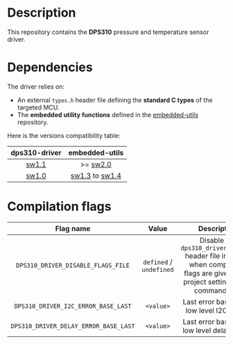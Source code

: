 # Description

This repository contains the **DPS310** pressure and temperature sensor driver.

# Dependencies

The driver relies on:

* An external `types.h` header file defining the **standard C types** of the targeted MCU.
* The **embedded utility functions** defined in the [embedded-utils](https://github.com/Ludovic-Lesur/embedded-utils) repository.

Here is the versions compatibility table:

| **dps310-driver** | **embedded-utils** |
|:---:|:---:|
| [sw1.1](https://github.com/Ludovic-Lesur/dps310-driver/releases/tag/sw1.1) | >= [sw2.0](https://github.com/Ludovic-Lesur/embedded-utils/releases/tag/sw2.0) |
| [sw1.0](https://github.com/Ludovic-Lesur/dps310-driver/releases/tag/sw1.0) | [sw1.3](https://github.com/Ludovic-Lesur/embedded-utils/releases/tag/sw1.3) to [sw1.4](https://github.com/Ludovic-Lesur/embedded-utils/releases/tag/sw1.4) |

# Compilation flags

| **Flag name** | **Value** | **Description** |
|:---:|:---:|:---:|
| `DPS310_DRIVER_DISABLE_FLAGS_FILE` | `defined` / `undefined` | Disable the `dps310_driver_flags.h` header file inclusion when compilation flags are given in the project settings or by command line. |
| `DPS310_DRIVER_I2C_ERROR_BASE_LAST` | `<value>` | Last error base of the low level I2C driver. |
| `DPS310_DRIVER_DELAY_ERROR_BASE_LAST` | `<value>` | Last error base of the low level delay driver. |

